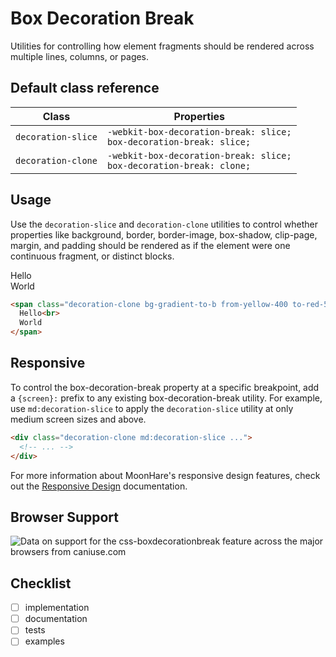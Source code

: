 # Box Decoration Break

Utilities for controlling how element fragments should be rendered across multiple lines, columns, or pages.

## Default class reference

Class|Properties
-|-
`decoration-slice`|`-webkit-box-decoration-break: slice;`<br>`box-decoration-break: slice;`
`decoration-clone`|`-webkit-box-decoration-break: slice;`<br>`box-decoration-break: clone;`

## Usage

Use the  `decoration-slice`  and  `decoration-clone`  utilities to control whether properties like background, border, border-image, box-shadow, clip-page, margin, and padding should be rendered as if the element were one continuous fragment, or distinct blocks.

Hello  
World

```html
<span class="decoration-clone bg-gradient-to-b from-yellow-400 to-red-500 text-transparent ...">
  Hello<br>
  World
</span>
```

## Responsive

To control the box-decoration-break property at a specific breakpoint, add a  `{screen}:`  prefix to any existing box-decoration-break utility. For example, use  `md:decoration-slice`  to apply the  `decoration-slice`  utility at only medium screen sizes and above.

```html
<div class="decoration-clone md:decoration-slice ...">
  <!-- ... -->
</div>
```

For more information about MoonHare's responsive design features, check out the  [Responsive Design](https://tailwindcss.com/docs/responsive-design)  documentation.

## Browser Support
<picture>
<source type="image/webp" srcset="https://caniuse.bitsofco.de/image/css-boxdecorationbreak.webp">
<source type="image/png" srcset="https://caniuse.bitsofco.de/image/css-boxdecorationbreak.png">
<img src="https://caniuse.bitsofco.de/image/css-boxdecorationbreak.jpg" alt="Data on support for the css-boxdecorationbreak feature across the major browsers from caniuse.com">
</picture>

## Checklist
- [ ] implementation
- [ ] documentation
- [ ] tests
- [ ] examples
